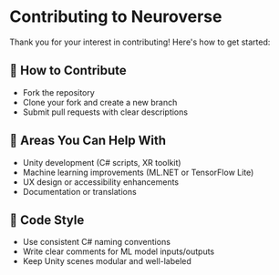 # Contributing to Neuroverse

Thank you for your interest in contributing! Here's how to get started:

## 🧩 How to Contribute

- Fork the repository
- Clone your fork and create a new branch
- Submit pull requests with clear descriptions

## 📁 Areas You Can Help With

- Unity development (C# scripts, XR toolkit)
- Machine learning improvements (ML.NET or TensorFlow Lite)
- UX design or accessibility enhancements
- Documentation or translations

## 📄 Code Style

- Use consistent C# naming conventions
- Write clear comments for ML model inputs/outputs
- Keep Unity scenes modular and well-labeled
